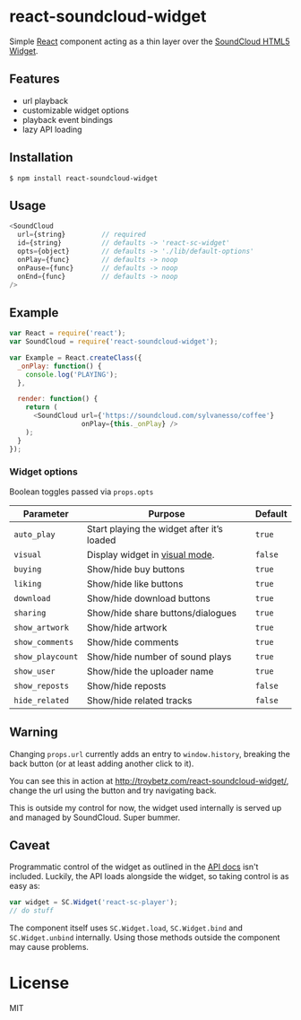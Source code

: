 # react-soundcloud-widget

Simple [React](http://facebook.github.io/react) component acting as a thin
layer over the [SoundCloud HTML5 Widget](https://developers.soundcloud.com/docs/api/html5-widget).

## Features

- url playback
- customizable widget options
- playback event bindings
- lazy API loading

## Installation

```shell
$ npm install react-soundcloud-widget
```

## Usage

```js
<SoundCloud
  url={string}         // required
  id={string}          // defaults -> 'react-sc-widget'
  opts={object}        // defaults -> './lib/default-options'
  onPlay={func}        // defaults -> noop
  onPause={func}       // defaults -> noop
  onEnd={func}         // defaults -> noop
/>
```

## Example

```js
var React = require('react');
var SoundCloud = require('react-soundcloud-widget');

var Example = React.createClass({
  _onPlay: function() {
    console.log('PLAYING');
  },

  render: function() {
    return (
      <SoundCloud url={'https://soundcloud.com/sylvanesso/coffee'}
                  onPlay={this._onPlay} />
    );
  }
});

```

### Widget options

Boolean toggles passed via `props.opts`

| Parameter | Purpose | Default|
| --------|-------------|------|
| `auto_play` | Start playing the widget after it’s loaded | `true` |
| `visual` | Display widget in [visual mode](https://soundcheck.soundcloud.com/music/our-new-visual-player/). | `false` |
| `buying` | Show/hide buy buttons | `true` |
| `liking` | Show/hide like buttons | `true` |
| `download` | Show/hide download buttons | `true` |
| `sharing` | Show/hide share buttons/dialogues | `true` |
| `show_artwork` | Show/hide artwork | `true` |
| `show_comments` | Show/hide comments | `true` |
| `show_playcount` | Show/hide number of sound plays | `true` |
| `show_user` | Show/hide the uploader name | `true` |
| `show_reposts` | Show/hide reposts | `false` |
| `hide_related` | Show/hide related tracks | `false` |

## Warning

Changing `props.url` currently adds an entry to `window.history`, breaking the back button (or at least adding another click to it).

You can see this in action at http://troybetz.com/react-soundcloud-widget/, change the url using the button and try navigating back.

This is outside my control for now, the widget used internally is served up and managed by SoundCloud. Super bummer.

## Caveat

Programmatic control of the widget as outlined in the [API docs](https://developers.soundcloud.com/docs/api/html5-widget) isn't included. Luckily, the API loads alongside the widget, so taking control is as easy as:

```js
var widget = SC.Widget('react-sc-player');
// do stuff
```

The component itself uses `SC.Widget.load`, `SC.Widget.bind` and `SC.Widget.unbind` internally. Using those methods outside the component may cause problems.

# License

  MIT

